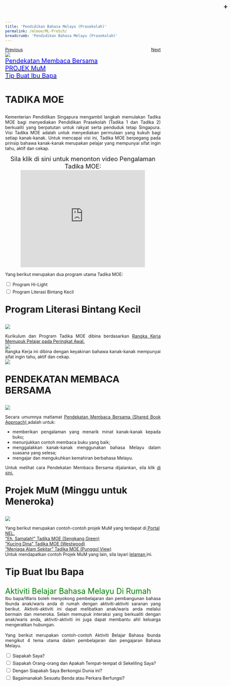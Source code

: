 ```yaml
---
title: 'Pendidikan Bahasa Melayu (Prasekolah)'
permalink: /mlmoe/ML-PreSch/
breadcrumb: 'Pendidikan Bahasa Melayu (Prasekolah)'
---
```

<html>
<body>
<style>
  table {
  font-family: arial, sans-serif;
  border-collapse: collapse;
  width: 100%;
}
  
.tb01, th, td
{
  border: 0;
}
.tb01
{
  border-collapse:collapse;
}

td{
  border: 1px solid #dddddd;
  text-align: left;
  padding: 8px;
  width:60%;
}
  * {
  box-sizing: border-box;
}

 .tab table {
   display: none;
}
.tab table:target {
  display: block;
}

.content table {
    width: 100%;
    font-family: arial, sans-serif;
     border-collapse: collapse;
}

td, th {
  border: 1px ;
  text-align: center;
  padding: 8px;
}

.atab label {
    position: relative;
    display: block;
    background: #d14165;
    color: #fff;
    font-weight: 700;
    padding: 10px;
    cursor: pointer;
 }
  .atab label::after {
  content: "+";
  font-size: 22px;
  position: absolute;
  right: 10px;
  top: 7px;
  transition: all 0.4s;
}
 .atab input[type=checkbox]:checked + label::after,
.atab input[type=radio]:checked + label::after {
    content: 'x';
    right: 14px;
    top: 7px;
  //transform:rotate(-225deg);
   /* transform: rotate(90deg); */
}
.tab-content {
  overflow: hidden;
  display: none;
  width:100%; 
}
.atab{
  margin-bottom: 5px;
  width:100%;  
}
 iframe{
border : 0;
width:80% ;
}
   a.btn:hover, a.btn:active 
{background: lightgrey;
border-radius: 12px;}

.btn {
padding-top: 10px !important;
padding-right: 23px !important;
padding-bottom: 10px !important;
padding-left: 23px !important;
margin-left:25px;
}
</style>
<!-- Global site tag (gtag.js) - Google Ads: 726049306 -->
<script async src="https://www.googletagmanager.com/gtag/js?id=AW-726049306"></script>
<script>
  window.dataLayer = window.dataLayer || [];
  function gtag(){dataLayer.push(arguments);}
  gtag('js', new Date());

  gtag('config', 'AW-726049306');
</script>
   <a href="/gallery/pameran- bahasa- melayu-malay-language-exhibitions-b/moe-curriculum/"  class="btn" style="float:left;">Previous</a>
<a href="/mlmoe/ml-prisch/" class="btn" style="float:right;">Next</a>
 <br/>
<img src="/images/ML-Pre-Sch-Header.jpg"><br/>
 <a href="#C2" style="font-size:20px"><span style="color:blue;">Pendekatan Membaca Bersama
</span></a><br/>
<a href="#C3" style="font-size:20px"><span style="color:blue;">PROJEK MuM
</span></a><br/>
 <a href="#C4" style="font-size:20px"><span style="color:blue;">Tip Buat Ibu Bapa
</span></a><br/><br/>
  <p style="text-align:justify;font-size:30px"><strong>TADIKA MOE</strong></p>
 <p style="text-align:justify;">
 Kementerian Pendidikan Singapura mengambil langkah memulakan Tadika MOE bagi menyediakan Pendidikan Prasekolah (Tadika 1 dan Tadika 2) berkualiti yang berpatutan untuk rakyat serta penduduk tetap Singapura. 
Visi Tadika MOE adalah untuk menyediakan permulaan yang kukuh bagi setiap kanak-kanak. Untuk mencapai visi ini, Tadika MOE berpegang pada prinsip bahawa kanak-kanak merupakan pelajar yang mempunyai sifat ingin tahu, aktif dan cekap.
 </p>
 <center><span style="font-size:20px;" >Sila klik di sini untuk menonton video Pengalaman Tadika MOE: </span><br/>
 <iframe width="560" height="315" src="https://www.youtube.com/embed/LockyOmaNB0" frameborder="0" allow="accelerometer; autoplay; encrypted-media; gyroscope; picture-in-picture" allowfullscreen></iframe></center>
<p>Yang berikut merupakan dua program utama Tadika MOE:
</p>
 <div class="atab">
      <input id="tab-1" type="checkbox" name="tab">
   <label for="tab-1" class="lbML">Program Hi-Light
</label>
     <div class="tab-content">
      <p style="text-align:justify;"><a href="https://beta.moe.gov.sg/preschool/moe-kindergarten/curriculum/hi-light/" target="_blank">Program Hi-Light 
</a> menyokong pembangunan kanak-kanak  secara holistik melalui pendekatan bersepadu dalam pembelajaran.  Program tersebut dirancang secara menyeluruh untuk membantu kanak-kanak memahami dunia di sekeliling mereka. Perkara ini dilakukan agar dapat menimbulkan keseronokan dan minat untuk belajar dalam diri kanak-kanak.</p>
  </div></div>
 <div class="atab">
      <input id="tab-2" type="checkbox" name="tab">
   <label for="tab-2" class="lbML">Program Literasi Bintang Kecil 
</label>
     <div class="tab-content">
      <p style="text-align:justify;"><a href="https://beta.moe.gov.sg/preschool/moe-kindergarten/curriculum/starlight/" target="_blank">Program Literasi Bintang Kecil 
</a>merangkumi Program Literasi Bintang Kecil Bahasa Inggeris dan Program Literasi Bintang Kecil Bahasa Ibunda. Program Literasi Bintang Kecil ini dibina dengan harapan agar dapat memupuk keupayaan awal kanak-kanak berdwibahasa. <br/>
      Program ini ditawarkan untuk memberikan peluang kepada kanak-kanak untuk menikmati bahasa, berkomunikasi dengan yakin dan menyedari adat dan budaya tempatan. Perkara ini dapat dicapai dengan menyediakan pengajaran dan pembelajaran bahasa yang menyeronokkan kepada kanak-kanak melalui penerokaan sumber yang dibina, seperti buku besar, lagu dan permainan berdasarkan konteks tempatan. Program ini juga memberikan peluang kepada ahli keluarga untuk turut terlibat dalam pembelajaran kanak-kanak. <br/>
       Melalui program ini, kanak-kanak akan membina kemahiran literasi awal melalui kemahiran mendengar dan bertutur.  Kemahiran ini akan membantu bagi membina asas yang kukuh dalam pembelajaran bahasa untuk masa hadapan. <br/>

</p> </div></div>

  <p style="font-size:30px;"><strong>Program Literasi Bintang Kecil
 </strong>
</p>
  <img src="/images/ML Curriculum Preschool V2-01.jpg">
 <p style="text-align:justify;">
 Kurikulum dan Program Tadika MOE dibina berdasarkan <a href="https://www.nel.moe.edu.sg/resources/frameworks-and-guidelines" target="_blank">Rangka Kerja Memupuk Pelajar pada Peringkat Awal. </a> <br/>
   <img src="/images/ML-PreSch-C1.png"><br/>
    Rangka Kerja ini dibina dengan keyakinan bahawa kanak-kanak mempunyai sifat ingin tahu, aktif dan cekap.<br/>
   <img src="/images/ML Curriculum Preschool V2-02.jpg"><br/>
   
<p id="C3" style="font-size:30px;"><strong>PENDEKATAN MEMBACA BERSAMA</strong>
  </p>
  <img src="/images/ML Curriculum Preschool V2-03.jpg">
<p style="text-align:justify;">
Secara umumnya matlamat <a href="https://www.nel.moe.edu.sg/resources/bahan-bahan-buku-besar/langkah-pengajaran" target="_blank"> Pendekatan Membaca Bersama (Shared Book Approach) </a> adalah untuk:

<br/>
<ul>
<li style="text-align:justify;">memberikan pengalaman yang menarik minat kanak-kanak kepada buku; </li>
 <li style="text-align:justify;">menunjukkan contoh membaca buku yang baik; </li>
 <li style="text-align:justify;">menggalakkan kanak-kanak menggunakan bahasa Melayu dalam suasana yang selesa; </li>
 <li style="text-align:justify;">mengajar dan mengukuhkan kemahiran berbahasa Melayu.</li>
</ul>
</p>
  <p style="text-align:justify;">Untuk melihat cara Pendekatan Membaca Bersama dijalankan, sila klik <a href="https://www.youtube.com/watch?v=zZSYplOdbes" target="_blank">di sini.</a>
</p>
<p id="C3" style="font-size:30px;"><strong>Projek MuM (Minggu untuk Meneroka)</strong>
  </p>
  <img src="/images/ML Curriculum Preschool V2-04.jpg">
<p>
Yang berikut merupakan contoh-contoh projek MuM yang terdapat di<a href="https://www.nel.moe.edu.sg/resources/aktiviti-aktiviti-saranan" target="_blank"> Portal NEL.</a><br/>
<a href="https://www.nel.moe.edu.sg/qql/slot/u575/2019-05-13/2019-04%20-%20NEL_Eh-Samalah_MK@SG_Cikgu_Dian.pdf" target="_blank">"Eh, Samalah!"  Tadika MOE (Sengkang Green)
</a><br/>
<a href="https://www.nel.moe.edu.sg/qql/slot/u575/2019-04%20Uploads/2019-03-11%20-%20NEL_ML_MK@WW_Haslilah.pdf" target="_blank">"Kucing Dina" Tadika MOE (Westwood)
 </a> <br/>
<a href="https://www.nel.moe.edu.sg/qql/slot/u568/NEL-Portal-Malay-Activity-Idea-Aktiviti-Saranan-WoW-Project-MK-Punggol-V....pdf" target="_blank">“Menjaga Alam Sekitar”  Tadika MOE (Punggol View)
</a><br/>
Untuk mendapatkan contoh Projek MuM yang lain, sila layari <a href="https://www.moe.gov.sg/preschool/moe-kindergarten/curriculum/weeks-of-wonder" target="_blank">  lelaman </a> ini.</p> 
<p id="C4" style="font-size:30px;"><strong>Tip Buat Ibu Bapa </strong>
  </p>
 <p style="text-align:justify;"><span style="font-size:25px; color:green;">Aktiviti Belajar Bahasa Melayu Di Rumah
</span>
<br/>
Ibu bapa/Waris boleh menyokong pembelajaran dan pembangunan bahasa Ibunda anak/waris anda di rumah dengan aktiviti-aktiviti saranan yang berikut. Aktiviti-aktiviti ini dapat melibatkan anak/waris anda melalui bermain dan meneroka. Selain memupuk interaksi yang berkualiti dengan anak/waris anda, aktiviti-aktiviti ini juga dapat membantu ahli keluarga mengeratkan hubungan. <br/><br/>
 Yang berikut merupakan contoh-contoh Aktiviti Belajar Bahasa Ibunda mengikut 4 tema utama dalam pembelajaran dan pengajaran Bahasa Melayu.
</p>
 <div class="atab">
      <input id="tab-3" type="checkbox" name="tab">
   <label for="tab-3" class="lbML">Siapakah Saya?
</label>
     <div class="tab-content">
      <img src="/images/ML Curriculum Preschool V2-05.jpg">
  </div></div>
 <div class="atab">
      <input id="tab-4" type="checkbox" name="tab">
   <label for="tab-4" class="lbML">Siapakah Orang-orang dan Apakah Tempat-tempat di Sekeliling Saya?
</label>
     <div class="tab-content">
      <img src="/images/ML Curriculum Preschool V2-06.jpg">
  </div></div>
<div class="atab">
      <input id="tab-5" type="checkbox" name="tab">
   <label for="tab-5" class="lbML">Dengan Siapakah Saya Berkongsi Dunia ini?
</label>
     <div class="tab-content">
      <img src="/images/ML Curriculum Preschool V2-07.jpg">
  </div></div>
 <div class="atab">
      <input id="tab-6" type="checkbox" name="tab">
   <label for="tab-6" class="lbML">Bagaimanakah Sesuatu Benda atau Perkara Berfungsi?
</label>
     <div class="tab-content">
      <img src="/images/ML Curriculum Preschool V2-08.jpg">
      <p style="text-align:justify;">Anda juga boleh membuat salinan aktiviti-aktiviti di bawah ini untuk dibuat di rumah bersama anak/ waris anda:
<ul>
  <li style="text-align:justify;"><a href="https://drive.google.com/file/d/1UlGdWe2XAZmS6sUjW4OC38RLq2Quj5rd/view" target="_blank"><u>Kenali Bahagian Bunga</u></a></li>
   <li style="text-align:justify;"><a href="https://drive.google.com/file/d/14W0xZ6iqck5cdvG5QJJXjWp5OpDI-lwA/view" target="_blank"><u>Mari Mewarna Di Taman Bunga!
</u></a></li>
   <li style="text-align:justify;"><a href="https://drive.google.com/file/d/1j6FOBshSUIH9rsToB8TXmlPfxBgymk_J/view" target="_blank"><u>Latihan Menulis- Di Kebun Bunga 
</u></a></li>
   <li style="text-align:justify;"><a href="https://drive.google.com/file/d/1j6FOBshSUIH9rsToB8TXmlPfxBgymk_J/view" target="_blank"><u>Haiwan dan Serangga di Kebun Bunga 
</u></a></li>
  
       </p></div></div>
  
<p style="text-align:justify;">Untuk mendapatkan contoh Aktiviti Belajar Bahasa Ibunda di Rumah yang lain, sila layari lelaman daripada tadika-tadika ini
<br/>
<ul>
 <li><a href="/gallery/pameran-bahasa-melayu-malay-language-exhibitions-c/preschool/">Tadika MOE @ Fernvale </a></li>
 <li><a href="/gallery/pameran-bahasa-melayu-malay-language-exhibitions-c/preschool/">Tadika MOE @ Punggol Green </a></li>
</ul></p>
 
 <div class="btntop"><a href="#top" style="text-decoration:none;"><span style="color:white"><b>Top</b></span></a></div>

